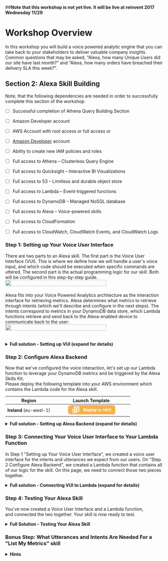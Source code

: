 ##**Note that this workshop is not yet live.  It will be live at reinvent 2017 Wednesday 11/29**

# Workshop Overview
In this workshop you will build a voice powered analytic engine that you can take back to your stakeholders to deliver valuable company insights.   Common questions that may be asked, “Alexa, how many Unique Users did our site have last month?” and “Alexa, how many orders have breached their delivery SLA this week?”.

## Section 2: Alexa Skill Building

Note, that the following dependencies are needed in order to successfully complete this section of the workshop.

- [ ] Successful completion of Athena Query Building Section
- [ ] Amazon Developer account

- [ ] AWS Account with root access or full access
or
- [ ] [Amazon Developer](https://developer.amazon.com/) account
- [ ] Ability to create new IAM policies and roles
- [ ] Full access to Athena – Clusterless Query Engine
- [ ] Full access to Quicksight – Interactive BI Visualizations
- [ ] Full access to S3 – Limitless and durable object store
- [ ] Full access to Lambda – Event-triggered functions
- [ ] Full access to DynamoDB – Managed NoSQL database
- [ ] Full access to Alexa – Voice-powered skills
- [ ] Full access to CloudFormation
- [ ] Full access to CloudWatch, CloudWatch Events, and CloudWatch Logs


### Step 1: Setting up Your Voice User Interface

There are two parts to an Alexa skill. The first part is the Voice User Interface (VUI). This is where we define how we will handle a user's voice input, and which code should be executed when specific commands are uttered. The second part is the actual programming logic for our skill.   Both will be configured in this step-by-step guide.<br>
<IMG SRC="https://github.com/awslabs/voice-powered-analytics/blob/master/media/images/Alexa_Arch.png?raw=true" width="80%" height="80%"><br><br>
Alexa fits into your Voice Powered Analytics architecture as the interaction interface for retrieving metrics.  Alexa determines what metrics to retrieve through intents (which we'll describe and configure in the next steps).  The intents correspond to metrics in your DynamoDB data store, which Lambda functions retrieve and send back to the Alexa-enabled device to communicate back to the user:<br>
<IMG SRC="https://github.com/awslabs/voice-powered-analytics/blob/master/media/images/Alexa_Arch2.png?raw=true" width="80%" height="80%"><br><br>   
<details>
<summary><strong>Full solution - Setting up VUI (expand for details)</strong></summary><p>
  
  1. Go to the <a href="http://developer.amazon.com/" target="_blank">Amazon Developer Portal</a>.  
  2. Click the <b>Alexa button</b> on the left portion of the screen.<br>
  <IMG SRC="https://github.com/awslabs/voice-powered-analytics/blob/master/media/images/Alexa_Lab_1.png?raw=true" width="80%" height="80%"><br>
  2. In the top-right corner of the screen, click the <b>"Sign In"</b> button. <br>(If you don't already have an account, you will be able to create a new one for free.)<br>
  3. Once you have signed in, on the Alexa page, click the <b>"Alexa Skills Kit"</b> button, which is what we'll use to create our custom skill.<br>
  <IMG SRC="https://github.com/awslabs/voice-powered-analytics/blob/master/media/images/Alexa_Lab_2.png?raw=true" width="40%" height="40%"><br>
  4.  Select <b>"Start A Skill."</b> This will get you to the first page of your new Alexa skill.
  5.  Fill out the <b>Skill Information screen</b>. Make sure to review the tips we provide below the screenshot.<br>
  <IMG SRC="https://github.com/awslabs/voice-powered-analytics/blob/master/media/images/Alexa_Lab_4.png?raw=true" width="80%" height="80%"><br>
  <details>
 <summary><strong>Skill Information Tips (expand for details)</strong></summary><p> 

#### Skill Information Tips<br>
i.  <b>Skill Type</b> For this skill, we are creating a skill using the Custom Interaction Model. This is the default choice.
ii. <b>Language</b> Choose the first language you want to support. You can add additional languages in the future, but we need to start with one. (This guide is using U.S. English to start.)
iii.  <b>Name</b> This is the name that will be shown in the Alexa Skills Store, and the name your users will refer to.
iv. <b>Invocation Name</b> This is the name that your users will need to say to start your skill. We have provided some common issues developers encounter in the list below, but you should also review the entire <a href="https://developer.amazon.com/public/solutions/alexa/alexa-skills-kit/docs/choosing-the-invocation-name-for-an-alexa-skill">Invocation Name Requirements</a>.
<table>
<thead>
<tr>
<th>Invocation Name Requirements</th>
<th>Examples of incorrect invocation names</th>
</tr>
</thead>
<tbody>
<tr>
<td>The skill invocation name must not infringe upon the intellectual property rights of an entity or person.</td>
<td>korean air; septa check</td>
</tr>
<tr>
<td>Invocation names should be more than one word (unless it is a brand or intellectual property), and must not be a name or place</td>
<td>horoscope; trivia; guide; new york</td>
</tr>
<tr>
<td>Two word invocation names are not allowed when one of the words is a definite article, indefinite article, or a preposition</td>
<td>any poet; the bookie; the fool</td>
</tr>
<tr>
<td>The invocation name must not contain any of the Alexa skill launch phrases and connecting words.  Launch phrase examples include "launch," "ask," "tell," "load," and "begin."  Connecting word examples include "to," "from," "by," "if," "and," "whether."</td>
<td>trivia game for star wars; better with bacon</td>
</tr>
<tr>
<td>The invocation name must not contain the wake words "Alexa," "Amazon," "Echo," or the words "skill" or "app."</td>
<td>hackster initial skill; word skills</td>
</tr>
<tr>
<td>The invocation name must be written in each language you choose to support.  For example, the German version of your skill must have an invocation name written in German, while the English (US) version must have an invocation name written in English.</td>
<td>kitchen stories (German skill)</td>
</tr></tbody></table>
 </p></details>

6.  Click the Next button to move to the <b>Interaction Model</b>.
7. Click on the <b>Launch Skill Builder (Beta)</b> button . This will launch the new Skill Builder Dashboard.
<IMG SRC="https://github.com/awslabs/voice-powered-analytics/blob/master/media/images/Alexa_Lab_5.png?raw=true" width="80%" height="80%"><br>
8.  Click on the <b>"Dashboard"</b> button.
9.  Click <b>"Add Intent"</b> on the Dashboard screen.  An intent allows you to define 'what to do' when your custom skill is invoked.  
 <IMG SRC="https://github.com/awslabs/voice-powered-analytics/blob/master/media/images/Alexa_Lab_5_5.png?raw=true" width="80%" height="80%"><br>
10.  Type in a name for the intent under <b> Create a new custom intent</b>  
<IMG SRC="https://github.com/awslabs/voice-powered-analytics/blob/master/media/images/Alexa_Lab_5_6.png?raw=true" width="80%" height="80%"><br>
11.  Next we're going <b>Add utterances</b> to our intent.  This triggeres an invoke of your intent through your user's voice.  You'll want to add a few different variations based upon how users will interact with the different types of metrics available to query.     
  - Some sample utterances for your newly generated intents. These are the things a user would say to make a specific intent happen. Here are a few examples:
    - <i>What is my {metric}</i> or <i>What is the value for {metric}</i> (More on what the <i>{metric}</i> means on the next step)
    <IMG SRC="https://github.com/awslabs/voice-powered-analytics/blob/master/media/images/Alexa_Lab_6.png?raw=true" width="80%" height="80%"><br>
12. Now we'll <b>configure our Slots</b>.  Slots allow allow you to parameterize different variable attributes when invoking your intent.  For this workshop, the slot will be our metric(s) that we've created with the Athena query.  This is why we've put the {metric} slot name in our utterances.
  - Type in the name of the slot under <b>Create a new intent slot</b> and then <b>Click the + button</b> to add it.  Then click the <b>plus(+)</b> button on the utterances dialog to add the utterance.  Give your slot the name {<b>metric</b>}.  Note: If you want to give it a different name, then log the name in a separate text editor so we can adjust our backend Lambda function later.  If you do this, also remember to change the name of the slot referenced in your utterance so they match.        
  - Note: Alternatively, you can create a new slot on the right side of the screen in the section titled <i>Intent Slots</i>
13. Our slot is now created and will be added to the <i>Intent Slots</i> area on the right side of the screen.  In this section, under the slot, click the area <i>choose a slot type</i>. We’ll create a new slot type for our list of metrics.  Let's call this <b>available_metrics</b> and click the <b>+</b> button to add it.<br>
<IMG SRC="https://github.com/awslabs/voice-powered-analytics/blob/master/media/images/Alexa_Lab_6_5.png?raw=true" width="80%" height="80%"><br> 
14.  On the bottom left side of the screen, click on the <b>available_metrics</b> slot type that was just created.   Then enter the value of the metric used in the environment variable called <i>Metric</i> from the Athena_Poller lambda function as the <i>slot value</i>. Then click the <b>+</b> button.  Note: The DynamoDB item that is used as our key in the backend lambda function uses this value to query our metric's value.
    - Note: Don't worry about adding <b>ID (Optional)</b> or <b>Synonyms</b>.  They can be added later after you test. 
<IMG SRC="https://github.com/awslabs/voice-powered-analytics/blob/master/media/images/Alexa_Lab_6_6.png?raw=true" width="80%" height="80%"><br>
15. Now you're ready to Click <b>"Build Model"</b> and <b>"Save"</b><br>
<IMG SRC="https://github.com/awslabs/voice-powered-analytics/blob/master/media/images/Alexa_Lab_7.png?raw=true" width="80%" height="80%"><br>
16. If your interaction model builds successfully, click on <b>Configuration button</b> to move on to Configuration. In our next step of this guide, we will be creating our Lambda function in the AWS developer console, but keep this browser tab open, because we will be returning here on <a href="https://github.com/voicehacks/setup-local-recommendations/blob/master/step-by-step/3-connect-vui-to-code.md">Page #3: Connect VUI to Code</a>. <br>
<IMG SRC="https://github.com/awslabs/voice-powered-analytics/blob/master/media/images/Alexa_Lab_8.png?raw=true" width="80%" height="80%"><br>
<br>If you get an error from your interaction model, check through this list:
   - Did you copy & paste the provided code into the appropriate boxes?
   - Did you accidentally add any characters to the Interaction Model or Sample Utterances?
</details>

### Step 2: Configure Alexa Backend
Now that we've configured the voice interaction, let's set up our Lambda function to leverage your DynamoDB metrics and be triggered by the Alexa Skills Kit. 
<br>Please deploy the following template into your AWS environment which contains the Lambda code for the Alexa skill. 
<table>
<thead>
<tr>
<th>Region</th>
<th>Launch Template</th>
</tr>
</thead>
<tbody>
<tr>
<td><strong>Ireland</strong> (eu-west-1)</td>
<td> <center><a href="https://console.aws.amazon.com/cloudformation/home?region=eu-west-1#/stacks/new?stackName=VoiceAlexaSkill&templateURL=https://s3.amazonaws.com/cf-templates-kljh22251-eu-west-1/skill_template_partial.yaml"><img src="/media/images/CFN_Image_01.png" alt="Launch Alexa Skill into Ireland with CloudFormation" width="65%" height="65%"></a></center></td></tr></tbody></table>
<details>
<summary><strong>Full solution - Setting up Alexa Backend (expand for details)</strong></summary><p>
  1. Check your <b>AWS region</b>. For the reinvent workshop, we'll be using the <b>EU (Ireland)</b> region.<br>
<IMG SRC="https://github.com/awslabs/voice-powered-analytics/blob/master/media/images/Alexa_Lab_9.png?raw=true" width="80%" height="80%"><br>
  2. Open the Lambda function, starting with <b>“VoiceAlexaSkillFull-AlexaMetricSkill-1”</b> deployed with the Cloudformation.   <b>Configure your trigger</b>. Click the <b>Triggers</b> tab. Within the <b>Triggers</b> pane, click the link to <b>Add a Trigger</b>. A pop-up should appear, click in the dashed box and select Alexa Skills Kit from the list. If you don't see Alexa Skills Kit in the list, jump back to step #3 on this page.<br>
  <IMG SRC="https://github.com/awslabs/voice-powered-analytics/blob/master/media/images/Alexa_Lab_10.png?raw=true" width="80%" height="80%"><br>
  3. Once you have selected Alexa Skills Kit, click the <b>Configuration</b> Tab to go back to your code.<br>
  4. The <b>ARN value</b> should be in the top right corner. Copy this value for use in the next section of the guide.<br>
  <IMG SRC="https://github.com/awslabs/voice-powered-analytics/blob/master/media/images/Alexa_Lab_11.png?raw=true" width="80%" height="80%"><br>
</p>
  5.  Within the Lambda configuration, navigate to <b>Environment Variables</b>.  Add a greeting and exit message for your Alexa skill by adding two environment variables(case sensitive): <b>greeting_msg</b> and <b>exit_msg</b>
  <details>
<summary>Example</summary><p>
  greeting_msg <i>Welcome to the Voice Powered Analytics.  Please tell me what metrics you'd like to hear. To hear available metrics, ask Alexa tell me my metrics</i> <br>
  and
  exit_msg <i>Thank you for trying the Voice Powered Analytics.  Have a nice day!</i>
</p></details>
  6.  Also <b>validate the environment variables</b>: 
   - <b>metric_name</b> matches your slot's value(s)
   - <b>intent_name</b> matches what's configured for your <i>intent</i> in the Alexa Skill's Interaction Configuration
   - <b>slot_name</b> matches what's configured for you <i>slot name</i> in the Alexa Skill's Interaction Configuration
   
  7.  We'll also add an environment variable called: <b>metrics_table</b> called <i>VPA_Metrics_Table</i>.  This references the DynamoDB table that the Alexa skill will be querying for your metric 
<details>
<summary>Hint</summary><p>
  <IMG SRC="https://github.com/awslabs/voice-powered-analytics/blob/master/media/images/Alexa_Lab_11b.png?raw=true" width="80%" height="80%">
  </p></details>
  7. Bonus (If time): can you add a skill to the Lambda function which enables users to "List My Metrics"
<details>
<summary>If you couldn't complete the steps for this Section above, optionally, you can deploy the following CloudFormation for the AWS configuration:</summary><p>
<table>
<thead>
<tr>
<th>Region</th>
<th>Launch Template</th>
</tr>
</thead>
<tbody>
<tr>
<td><strong>Ireland</strong> (eu-west-1)</td>
<td> <center><a href="https://console.aws.amazon.com/cloudformation/home?region=eu-west-1#/stacks/new?stackName=VoiceAlexaSkillFull&templateURL=https://s3.amazonaws.com/cf-templates-kljh22251-eu-west-1/skill_template.yaml"><img src="/media/images/CFN_Image_01.png" alt="Launch Alexa Skill into Ireland with CloudFormation" width="65%" height="65%"></a></center></td></tr></tbody></table>
</p></details>
<b>TODO: 8.  Click on the "<b>Code Editor"</b> item under Dashboard on the top left side of the skill builder.</b>

</details>

### Step 3: Connecting Your Voice User Interface to Your Lambda Function
In Step 1 "Setting up Your Voice User Interface", we created a voice user interface for the intents and utterances we expect from our users. On "Step 2 Configure Alexa Backend", we created a Lambda function that contains all of our logic for the skill. On this page, we need to connect those two pieces together.<br>
<details>
<summary><strong>Full solution - Connecting VUI to Lambda (expand for details)</strong></summary><p>
  
1.  Go back to the <b><a href="https://developer.amazon.com/edw/home.html#/skills/list">Amazon Developer Portal</a></b> and select your skill from the list. You may still have a browser tab open if you started at the beginning of this tutorial.
2. Open the "Configuration" tab on the left side.<br>
  <IMG SRC="https://github.com/awslabs/voice-powered-analytics/blob/master/media/images/Alexa_Lab_12.png?raw=true" width="40%" height="40%"><br>
3. Select the <b>"AWS Lambda ARN"</b> option for your endpoint. You have the ability to host your code anywhere that you would like, but for the purposes of simplicity and frugality, we are using AWS Lambda. <a href="https://developer.amazon.com/public/solutions/alexa/alexa-skills-kit/docs/developing-an-alexa-skill-as-a-web-service">(Read more about Hosting Your Own Custom Skill Web Service.)</a> With the AWS Free Tier, you get 1,000,000 free requests per month, up to 3.2 million seconds of compute time per month. Learn more at <a href="https://aws.amazon.com/free/">https://aws.amazon.com/free/</a>. In addition, Amazon now offers <a href="https://developer.amazon.com/alexa-skills-kit/alexa-aws-credits">AWS Promotional Credits for developers who have live Alexa skills that incur costs on AWS related to those skills</a> IMPORTANT: Make sure you select the same region that you created your Lambda in.<br>
  <IMG SRC="https://github.com/awslabs/voice-powered-analytics/blob/master/media/images/Alexa_Lab_13.png?raw=true" width="80%" height="80%"><br>
4.  Paste your <b>Lambda's ARN</b> (Amazon Resource Name) into the textbox provided. It should look similar to the screenshot above.
5.  Leave <b>"Account Linking" set to "No"</b>. For this skill, we won't be using Account Linking, but you can learn more about <a href="https://developer.amazon.com/public/solutions/alexa/alexa-skills-kit/docs/linking-an-alexa-user-with-a-user-in-your-system">Linking an Alexa User with a User in Your System.</a>
6.  Click the <b>"Next"</b> button to continue to page #4 of this guide.
</details>
</p>

### Step 4: Testing Your Alexa Skill
You've now created a Voice User Interface and a Lambda function, and connected the two together. Your skill is now ready to test.
<details>
<summary><strong>Full Solution - Testing Your Alexa Skill</strong></summary><p>
1.  Go back to the <b><a href="https://developer.amazon.com/edw/home.html#/skills/list">Amazon Developer Portal</a></b> and select your skill from the list. You may still have a browser tab open if you started at the beginning of this tutorial.
2. Open the <b>"Test"</b> tab on the left side.<br>
  <IMG SRC="https://github.com/awslabs/voice-powered-analytics/blob/master/media/images/Alexa_Lab_15.png?raw=true" width="40%" height="40%"><br>
3.  Test your skill with the <b>Service Simulator</b>. To validate that your skill is working as expected, use the Service Simulator. In the <b>Enter Utterance</b> text box, type "What’s my reinvent tweets over the last hour."<br>
  <IMG SRC="https://github.com/awslabs/voice-powered-analytics/blob/master/media/images/Alexa_Lab_16.png?raw=true" width="80%" height="80%"><br>
  </p>
4.  Other testing methods to consider:
- <a href="https://echosim.io/">Echosim.io</a> - a browser-based Alexa skill testing tool that makes it easy to test your skills without carrying a physical device everywhere you go.
- <a href="https://github.com/alexa/skill-sample-nodejs-city-guide/blob/master/unit-testing.md"> Unit Testing with Alexa</a> - a modern approach to unit testing your Alexa skills with <a href="http://getpostman.com/">Postman</a> and <a href="http://aws.amazon.com/apigateway">Amazon API Gateway</a>.
5. If your sample skill is working properly, you can now customize your skill.

<summary><strong>Service Simulator Tips</strong></summary><p>
- After you click the <b>"Ask [Your Skill Name]"</b> button, you should see the <b>Lambda Request and Lambda Response boxes</b> get populated with JSON data like in the screenshot above.
- Click the <b>Listen</b> button in the bottom right corner to hear Alexa read the response.
- You can have an entire conversation with your skill with the Service Simulator. Try the following commands:
- "tell me about this place"
- [Press the listen button, and type "recommend an attraction" in the box]
- [Press the listen button, and type "give me an activity" in the box]
(Continue this process for all of the utterances. To start over, click the "Reset" button.)
- If you receive a response that reads: <i>"The remote endpoint could not be called, or the response it returned was invalid,"</i> this is an indication that something is broken. AWS Lambda offers an additional testing tool to help you troubleshoot your skill.
</p></p></details></details>

### Bonus Step: What Utterances and Intents Are Needed For a "List My Metrics" skill
<details>
<summary><strong>Hints</strong></summary><p>
  <br>Intent: ListMetrics
  <br>Utterance(s): 
  <br>- ListMetrics List My Metrics
  <br>- ListMetrics What are my metrics
</p></details>
